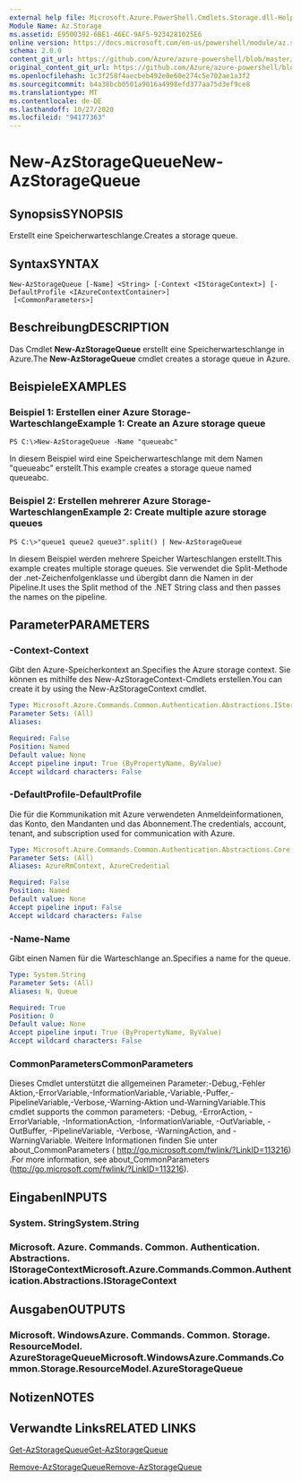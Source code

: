 ```yaml
---
external help file: Microsoft.Azure.PowerShell.Cmdlets.Storage.dll-Help.xml
Module Name: Az.Storage
ms.assetid: E9500392-6BE1-46EC-9AF5-9234281025E6
online version: https://docs.microsoft.com/en-us/powershell/module/az.storage/new-azstoragequeue
schema: 2.0.0
content_git_url: https://github.com/Azure/azure-powershell/blob/master/src/Storage/Storage.Management/help/New-AzStorageQueue.md
original_content_git_url: https://github.com/Azure/azure-powershell/blob/master/src/Storage/Storage.Management/help/New-AzStorageQueue.md
ms.openlocfilehash: 1c3f258f4aecbeb492e0e60e274c5e702ae1a3f2
ms.sourcegitcommit: b4a38bcb0501a9016a4998efd377aa75d3ef9ce8
ms.translationtype: MT
ms.contentlocale: de-DE
ms.lasthandoff: 10/27/2020
ms.locfileid: "94177363"
---
```

# <span data-ttu-id="5f93d-101">New-AzStorageQueue</span><span class="sxs-lookup"><span data-stu-id="5f93d-101">New-AzStorageQueue</span></span>

## <span data-ttu-id="5f93d-102">Synopsis</span><span class="sxs-lookup"><span data-stu-id="5f93d-102">SYNOPSIS</span></span>
<span data-ttu-id="5f93d-103">Erstellt eine Speicherwarteschlange.</span><span class="sxs-lookup"><span data-stu-id="5f93d-103">Creates a storage queue.</span></span>

## <span data-ttu-id="5f93d-104">Syntax</span><span class="sxs-lookup"><span data-stu-id="5f93d-104">SYNTAX</span></span>

```
New-AzStorageQueue [-Name] <String> [-Context <IStorageContext>] [-DefaultProfile <IAzureContextContainer>]
 [<CommonParameters>]
```

## <span data-ttu-id="5f93d-105">Beschreibung</span><span class="sxs-lookup"><span data-stu-id="5f93d-105">DESCRIPTION</span></span>
<span data-ttu-id="5f93d-106">Das Cmdlet **New-AzStorageQueue** erstellt eine Speicherwarteschlange in Azure.</span><span class="sxs-lookup"><span data-stu-id="5f93d-106">The **New-AzStorageQueue** cmdlet creates a storage queue in Azure.</span></span>

## <span data-ttu-id="5f93d-107">Beispiele</span><span class="sxs-lookup"><span data-stu-id="5f93d-107">EXAMPLES</span></span>

### <span data-ttu-id="5f93d-108">Beispiel 1: Erstellen einer Azure Storage-Warteschlange</span><span class="sxs-lookup"><span data-stu-id="5f93d-108">Example 1: Create an Azure storage queue</span></span>
```
PS C:\>New-AzStorageQueue -Name "queueabc"
```

<span data-ttu-id="5f93d-109">In diesem Beispiel wird eine Speicherwarteschlange mit dem Namen "queueabc" erstellt.</span><span class="sxs-lookup"><span data-stu-id="5f93d-109">This example creates a storage queue named queueabc.</span></span>

### <span data-ttu-id="5f93d-110">Beispiel 2: Erstellen mehrerer Azure Storage-Warteschlangen</span><span class="sxs-lookup"><span data-stu-id="5f93d-110">Example 2: Create multiple azure storage queues</span></span>
```
PS C:\>"queue1 queue2 queue3".split() | New-AzStorageQueue
```

<span data-ttu-id="5f93d-111">In diesem Beispiel werden mehrere Speicher Warteschlangen erstellt.</span><span class="sxs-lookup"><span data-stu-id="5f93d-111">This example creates multiple storage queues.</span></span>
<span data-ttu-id="5f93d-112">Sie verwendet die Split-Methode der .net-Zeichenfolgenklasse und übergibt dann die Namen in der Pipeline.</span><span class="sxs-lookup"><span data-stu-id="5f93d-112">It uses the Split method of the .NET String class and then passes the names on the pipeline.</span></span>

## <span data-ttu-id="5f93d-113">Parameter</span><span class="sxs-lookup"><span data-stu-id="5f93d-113">PARAMETERS</span></span>

### <span data-ttu-id="5f93d-114">-Context</span><span class="sxs-lookup"><span data-stu-id="5f93d-114">-Context</span></span>
<span data-ttu-id="5f93d-115">Gibt den Azure-Speicherkontext an.</span><span class="sxs-lookup"><span data-stu-id="5f93d-115">Specifies the Azure storage context.</span></span>
<span data-ttu-id="5f93d-116">Sie können es mithilfe des New-AzStorageContext-Cmdlets erstellen.</span><span class="sxs-lookup"><span data-stu-id="5f93d-116">You can create it by using the New-AzStorageContext cmdlet.</span></span>

```yaml
Type: Microsoft.Azure.Commands.Common.Authentication.Abstractions.IStorageContext
Parameter Sets: (All)
Aliases:

Required: False
Position: Named
Default value: None
Accept pipeline input: True (ByPropertyName, ByValue)
Accept wildcard characters: False
```

### <span data-ttu-id="5f93d-117">-DefaultProfile</span><span class="sxs-lookup"><span data-stu-id="5f93d-117">-DefaultProfile</span></span>
<span data-ttu-id="5f93d-118">Die für die Kommunikation mit Azure verwendeten Anmeldeinformationen, das Konto, den Mandanten und das Abonnement.</span><span class="sxs-lookup"><span data-stu-id="5f93d-118">The credentials, account, tenant, and subscription used for communication with Azure.</span></span>

```yaml
Type: Microsoft.Azure.Commands.Common.Authentication.Abstractions.Core.IAzureContextContainer
Parameter Sets: (All)
Aliases: AzureRmContext, AzureCredential

Required: False
Position: Named
Default value: None
Accept pipeline input: False
Accept wildcard characters: False
```

### <span data-ttu-id="5f93d-119">-Name</span><span class="sxs-lookup"><span data-stu-id="5f93d-119">-Name</span></span>
<span data-ttu-id="5f93d-120">Gibt einen Namen für die Warteschlange an.</span><span class="sxs-lookup"><span data-stu-id="5f93d-120">Specifies a name for the queue.</span></span>

```yaml
Type: System.String
Parameter Sets: (All)
Aliases: N, Queue

Required: True
Position: 0
Default value: None
Accept pipeline input: True (ByPropertyName, ByValue)
Accept wildcard characters: False
```

### <span data-ttu-id="5f93d-121">CommonParameters</span><span class="sxs-lookup"><span data-stu-id="5f93d-121">CommonParameters</span></span>
<span data-ttu-id="5f93d-122">Dieses Cmdlet unterstützt die allgemeinen Parameter:-Debug,-Fehler Aktion,-ErrorVariable,-InformationVariable,-Variable,-Puffer,-PipelineVariable,-Verbose,-Warning-Aktion und-WarningVariable.</span><span class="sxs-lookup"><span data-stu-id="5f93d-122">This cmdlet supports the common parameters: -Debug, -ErrorAction, -ErrorVariable, -InformationAction, -InformationVariable, -OutVariable, -OutBuffer, -PipelineVariable, -Verbose, -WarningAction, and -WarningVariable.</span></span> <span data-ttu-id="5f93d-123">Weitere Informationen finden Sie unter about_CommonParameters ( http://go.microsoft.com/fwlink/?LinkID=113216) .</span><span class="sxs-lookup"><span data-stu-id="5f93d-123">For more information, see about_CommonParameters (http://go.microsoft.com/fwlink/?LinkID=113216).</span></span>

## <span data-ttu-id="5f93d-124">Eingaben</span><span class="sxs-lookup"><span data-stu-id="5f93d-124">INPUTS</span></span>

### <span data-ttu-id="5f93d-125">System. String</span><span class="sxs-lookup"><span data-stu-id="5f93d-125">System.String</span></span>

### <span data-ttu-id="5f93d-126">Microsoft. Azure. Commands. Common. Authentication. Abstractions. IStorageContext</span><span class="sxs-lookup"><span data-stu-id="5f93d-126">Microsoft.Azure.Commands.Common.Authentication.Abstractions.IStorageContext</span></span>

## <span data-ttu-id="5f93d-127">Ausgaben</span><span class="sxs-lookup"><span data-stu-id="5f93d-127">OUTPUTS</span></span>

### <span data-ttu-id="5f93d-128">Microsoft. WindowsAzure. Commands. Common. Storage. ResourceModel. AzureStorageQueue</span><span class="sxs-lookup"><span data-stu-id="5f93d-128">Microsoft.WindowsAzure.Commands.Common.Storage.ResourceModel.AzureStorageQueue</span></span>

## <span data-ttu-id="5f93d-129">Notizen</span><span class="sxs-lookup"><span data-stu-id="5f93d-129">NOTES</span></span>

## <span data-ttu-id="5f93d-130">Verwandte Links</span><span class="sxs-lookup"><span data-stu-id="5f93d-130">RELATED LINKS</span></span>

[<span data-ttu-id="5f93d-131">Get-AzStorageQueue</span><span class="sxs-lookup"><span data-stu-id="5f93d-131">Get-AzStorageQueue</span></span>](./Get-AzStorageQueue.md)

[<span data-ttu-id="5f93d-132">Remove-AzStorageQueue</span><span class="sxs-lookup"><span data-stu-id="5f93d-132">Remove-AzStorageQueue</span></span>](./Remove-AzStorageQueue.md)


